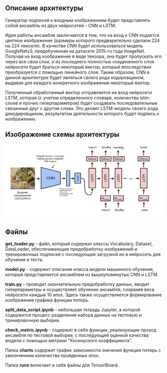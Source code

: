 ## Описание архитектуры

Генератор подписей к входным изображениям будет представлять собой ансамбль из двух нейросетей - CNN и LSTM.

Идея работы ансамбля заключается в том, что на вход к CNN подается цветное изображение (размеры которого предварительно
сделали 224 на 224 пикселя). В качестве CNN будет использоваться модель GoogleNetv3, предобученная на датасете 2015-го
года ImageNet. Получая на вход изображение в виде тензора, она будет пропускать его через все свои слои, и из последнего
полностью соединенного слоя нейросети будет браться некоторый вектор, который впоследствии преобразуется с помощью
линейного слоя. Таким образом, CNN в данной архитектуре будет являться своего рода кодировщиком, выдавая для каждого
конкретного изображения некоторый вектор.

Полученный обработанный вектор отправляется на вход нейросети LSTM, которая (с учетом определенного словаря, количества
lstm-слоев и прочих гиперпараметров) будет создавать последовательные связанные друг с другом слова. Это делает
LSTM-модель своего рода декодировщиком, результатом деятельности которого будет подпись к изображению.

## Изображение схемы архитектуры

![Архитектура ансамбля моделей](arch.png)

## Файлы

**get_loader.py** - файл, который содержит классы Vocabulary, Dataset, DataLoader, обеспечивающие предобработку изображений
и тренировочных подписей с последующей загрузкой их в нейросеть для обучения и теста.

**model.py** - содержит описание класса модели машинного обучения, который представляется ансамблем из вышеупомянутых CNN и
LSTM.

**train.py** - проводит окончательную предобработку данных, вводит гиперпараметры и осуществляет обучение ансамбля, сохраняя
веса нейросети каждые 10 эпох. Здесь также осуществляется формирование изображения графика функции потерь.

**split_data_script.ipynb** - небольшая тетрадь Jupyter, в которой содержится процесс разделения набора данных на тестовую и
тренировочную выборки.

**check_metric.ipynb** - содержит в себе функции, реализующие проход ансамбля по тестовой выборке, с последующей оценкой качества модели с помощью метрики "Косинусного коэффициента".

Папка **charts** содержит график зависимости значения функции потерь с увеличением количества пройденных эпох.

Папка **runs** включает в себя файлы для TensorBoard.